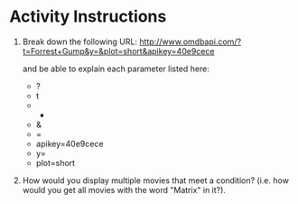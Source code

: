 # Activity Instructions

1. Break down the following URL:
	http://www.omdbapi.com/?t=Forrest+Gump&y=&plot=short&apikey=40e9cece 

	and be able to explain each parameter listed here:
	- ?
	- t
	- +
	- &
	- =
	- apikey=40e9cece
	- y=
	- plot=short

2. How would you display multiple movies that meet a condition? (i.e. how would you get all movies with the word "Matrix" in it?).